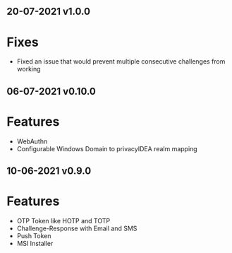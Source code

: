 ## 20-07-2021 v1.0.0

# Fixes
* Fixed an issue that would prevent multiple consecutive challenges from working

## 06-07-2021 v0.10.0

# Features
* WebAuthn
* Configurable Windows Domain to privacyIDEA realm mapping


## 10-06-2021 v0.9.0

# Features
* OTP Token like HOTP and TOTP
* Challenge-Response with Email and SMS
* Push Token
* MSI Installer
